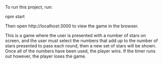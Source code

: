 To run this project, run:

npm start

Then open http://localhost:3000 to view the game in the browser.

This is a game where the user is presented with a number of stars on screen, and the user must select the numbers that add up to the number of stars presented to pass each round, then a new set of stars will be shown. 
Once all of the numbers have been used, the player wins. If the timer runs out however, the player loses the game.
